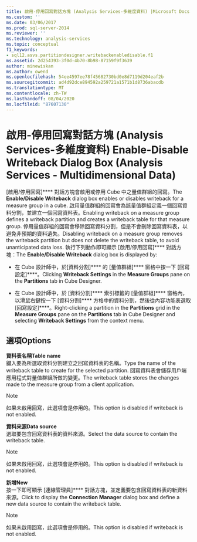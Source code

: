 ```yaml
---
title: 啟用-停用回寫對話方塊 (Analysis Services-多維度資料) |Microsoft Docs
ms.custom: ''
ms.date: 03/06/2017
ms.prod: sql-server-2014
ms.reviewer: ''
ms.technology: analysis-services
ms.topic: conceptual
f1_keywords:
- sql12.asvs.partitiondesigner.writebackenabledisable.f1
ms.assetid: 2d254393-3f0d-4b70-8b98-87159f9f3639
author: minewiskan
ms.author: owend
ms.openlocfilehash: 54ee4597ee78f45682730bd0e8d7119d204eaf2b
ms.sourcegitcommit: ad4d92dce894592a259721a1571b1d8736abacdb
ms.translationtype: MT
ms.contentlocale: zh-TW
ms.lasthandoff: 08/04/2020
ms.locfileid: "87607130"
---
```

# <a name="enable-disable-writeback-dialog-box-analysis-services---multidimensional-data"></a><span data-ttu-id="e6204-102">啟用-停用回寫對話方塊 (Analysis Services-多維度資料) </span><span class="sxs-lookup"><span data-stu-id="e6204-102">Enable-Disable Writeback Dialog Box (Analysis Services - Multidimensional Data)</span></span>
  <span data-ttu-id="e6204-103">[啟用/停用回寫]\*\*\*\* 對話方塊會啟用或停用 Cube 中之量值群組的回寫。</span><span class="sxs-lookup"><span data-stu-id="e6204-103">The **Enable/Disable Writeback** dialog box enables or disables writeback for a measure group in a cube.</span></span> <span data-ttu-id="e6204-104">啟用量值群組的回寫會為該量值群組定義一個回寫資料分割，並建立一個回寫資料表。</span><span class="sxs-lookup"><span data-stu-id="e6204-104">Enabling writeback on a measure group defines a writeback partition and creates a writeback table for that measure group.</span></span> <span data-ttu-id="e6204-105">停用量值群組的回寫會移除回寫資料分割，但是不會刪除回寫資料表，以避免非預期的資料遺失。</span><span class="sxs-lookup"><span data-stu-id="e6204-105">Disabling writeback on a measure group removes the writeback partition but does not delete the writeback table, to avoid unanticipated data loss.</span></span> <span data-ttu-id="e6204-106">執行下列動作即可顯示 [啟用/停用回寫]\*\*\*\* 對話方塊：</span><span class="sxs-lookup"><span data-stu-id="e6204-106">The **Enable/Disable Writeback** dialog box is displayed by:</span></span>  
  
-   <span data-ttu-id="e6204-107">在 Cube 設計師中，於[資料分割]\*\*\*\* 的 [量值群組]\*\*\*\* 窗格中按一下 [回寫設定]\*\*\*\*。</span><span class="sxs-lookup"><span data-stu-id="e6204-107">Clicking **Writeback Settings** in the **Measure Groups** pane on the **Partitions** tab in Cube Designer.</span></span>  
  
-   <span data-ttu-id="e6204-108">在 Cube 設計師中，於 [資料分割]\*\*\*\* 索引標籤的 [量值群組]\*\*\*\* 窗格內，以滑鼠右鍵按一下 [資料分割]\*\*\*\* 方格中的資料分割，然後從內容功能表選取 [回寫設定]\*\*\*\*。</span><span class="sxs-lookup"><span data-stu-id="e6204-108">Right-clicking a partition in the **Partitions** grid in the **Measure Groups** pane on the **Partitions** tab in Cube Designer and selecting **Writeback Settings** from the context menu.</span></span>  
  
## <a name="options"></a><span data-ttu-id="e6204-109">選項</span><span class="sxs-lookup"><span data-stu-id="e6204-109">Options</span></span>  
 <span data-ttu-id="e6204-110">**資料表名稱**</span><span class="sxs-lookup"><span data-stu-id="e6204-110">**Table name**</span></span>  
 <span data-ttu-id="e6204-111">鍵入要為所選取資料分割建立之回寫資料表的名稱。</span><span class="sxs-lookup"><span data-stu-id="e6204-111">Type the name of the writeback table to create for the selected partition.</span></span> <span data-ttu-id="e6204-112">回寫資料表會儲存用戶端應用程式對量值群組所做的變更。</span><span class="sxs-lookup"><span data-stu-id="e6204-112">The writeback table stores the changes made to the measure group from a client application.</span></span>  
  
> [!NOTE]  
>  <span data-ttu-id="e6204-113">如果未啟用回寫，此選項會是停用的。</span><span class="sxs-lookup"><span data-stu-id="e6204-113">This option is disabled if writeback is not enabled.</span></span>  
  
 <span data-ttu-id="e6204-114">**資料來源**</span><span class="sxs-lookup"><span data-stu-id="e6204-114">**Data source**</span></span>  
 <span data-ttu-id="e6204-115">選取要包含回寫資料表的資料來源。</span><span class="sxs-lookup"><span data-stu-id="e6204-115">Select the data source to contain the writeback table.</span></span>  
  
> [!NOTE]  
>  <span data-ttu-id="e6204-116">如果未啟用回寫，此選項會是停用的。</span><span class="sxs-lookup"><span data-stu-id="e6204-116">This option is disabled if writeback is not enabled.</span></span>  
  
 <span data-ttu-id="e6204-117">**新增**</span><span class="sxs-lookup"><span data-stu-id="e6204-117">**New**</span></span>  
 <span data-ttu-id="e6204-118">按一下即可顯示 [連線管理員]\*\*\*\* 對話方塊，並定義要包含回寫資料表的新資料來源。</span><span class="sxs-lookup"><span data-stu-id="e6204-118">Click to display the **Connection Manager** dialog box and define a new data source to contain the writeback table.</span></span>  
  
> [!NOTE]  
>  <span data-ttu-id="e6204-119">如果未啟用回寫，此選項會是停用的。</span><span class="sxs-lookup"><span data-stu-id="e6204-119">This option is disabled if writeback is not enabled.</span></span>  
  
  
